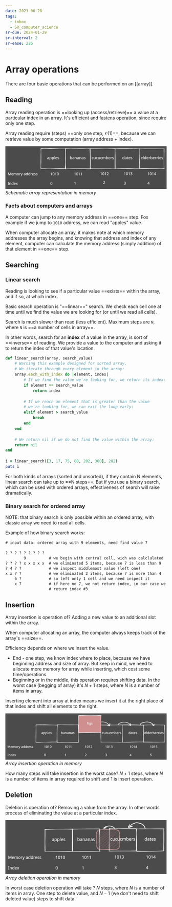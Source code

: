 ```yaml
---
date: 2023-06-28
tags:
  - inbox
  - SR_computer_science
sr-due: 2024-01-29
sr-interval: 2
sr-ease: 226
---
```


# Array operations

There are four basic operations that can be performed on an
[[array]].

## Reading

Array reading operation is ==looking up (access/retrieve)== a value at a
particular index in an array. It's efficient and fastens operation, since
require only one step.
<!--SR:!2023-07-30,11,250-->

Array reading require (steps) ==only one step, $\mathcal{O}(1)$==, because we
can retrieve value by some computation (array address + index).
<!--SR:!2024-01-30,5,230-->

![shopping list array](img/shopping_list_array.excalidraw.svg)
_Schematic array representation in memory_

### Facts about computers and arrays

A computer can jump to any memory address in ==one== step. Fox example if we
jump to `1010` address, we can read "apples" value.

When computer allocate an array, it makes note at which memory addresses the
array begins, and knowing that address and index of any element, computer can
calculate the memory address (simply addition) of that element in ==one== step.
<!--SR:!2023-07-29,10,250-->

## Searching

### Linear search

Reading is looking to see if a particular value ==exists== within the array, and
if so, at which index.
<!--SR:!2023-07-22,3,250-->

Basic search operation is "==linear==" search. We check each cell one at time
until we find the value we are looking for (or until we read all cells).

Search is much slower than read (less efficient). Maximum steps are `N`, where
`N` is ==a number of cells in array==.
<!--SR:!2023-07-22,3,250-->

In other words, search for an **index** of a value in the array, is sort of
==inverse== of reading. We provide a value to the computer and asking it to
return the index of that value's location.
<!--SR:!2023-07-20,1,229-->

```ruby
def linear_search(array, search_value)
    # Warning this example designed for sorted array.
    # We iterate through every element in the array:
    array.each_with_index do |element, index|
        # If we find the value we're looking for, we return its index:
        if element == search_value
            return index

        # If we reach an element that is greater than the value
        # we're looking for, we can exit the loop early:
        elsif element > search_value
            break
        end
    end

    # We return nil if we do not find the value within the array:
    return nil
end

i = linear_search([3, 17, 75, 80, 202, 300], 202)
puts i
```

For both kinds of arrays (sorted and unsorted), if they contain N elements,
linear search can take up to ==N steps==. But if you use a binary search, which
can be used with ordered arrays, effectiveness of search will raise
dramatically.
<!--SR:!2024-02-01,7,250-->

### Binary search for ordered array

NOTE: that binary search is only possible within an ordered array, with classic
array we need to read all cells.

Example of how binary search works:
```
# input data: ordered array with 9 elements, need find value 7

? ? ? ? ? ? ? ? ?
        9          # we begin with central cell, wich was calclulated
? ? ? ? x x x x x  # we eliminated 5 items, because 7 is less than 9
? 4 ? ?            # we inspect middlemost value (left one)
x x ? ?            # we eliminated 2 items, because 7 is more than 4
    6 ?            # so left only 1 cell and we need inspect it
    x 7            # if here no 7, we not return index, in our case we
                   # return index #3
```


## Insertion

Array insertion is operation of?
&#10;
Adding a new value to an additional slot within the array.
<!--SR:!2024-01-27,2,230-->

When computer allocating an array, the computer always keeps track of the
array's ==size==.
<!--SR:!2023-07-22,3,250-->

Efficiency depends on where we insert the value.

- End - one step, we know index where to place, because we have beginning
  address and size of array. But keep in mind, we need to allocate more memory
  for array while inserting, which cost some time/operations.
- Beginning or in the middle, this operation requires shifting data. In the
worst case (begging of array) it's $N+1$ steps, where $N$ is a number of items
in array.

Inserting element into array at index means we insert it at the right place of
that index and shift all elements to the right.

![shopping list array insert](img/shopping_list_array_insert.svg)
_Array insertion operation in memory_

How many steps will take insertion in the worst case?
&#10;
$N+1$ steps, where $N$ is a number of items in array required to shift and 1 is
insert operation.
<!--SR:!2023-07-22,3,250-->


## Deletion

Deletion is operation of?
&#10;
Removing a value from the array. In other words process of eliminating the
value at a particular index.
<!--SR:!2023-07-22,3,250-->

![shopping list array delete](img/shopping_list_array_delete.svg)
_Array deletion operation in memory_

In worst case deletion operation will take ?
&#10;
$N$ steps, where $N$ is a number of items in array. One step to delete value,
and $N-1$ (we don't need to shift deleted value) steps to shift data.
<!--SR:!2023-07-20,1,230-->
